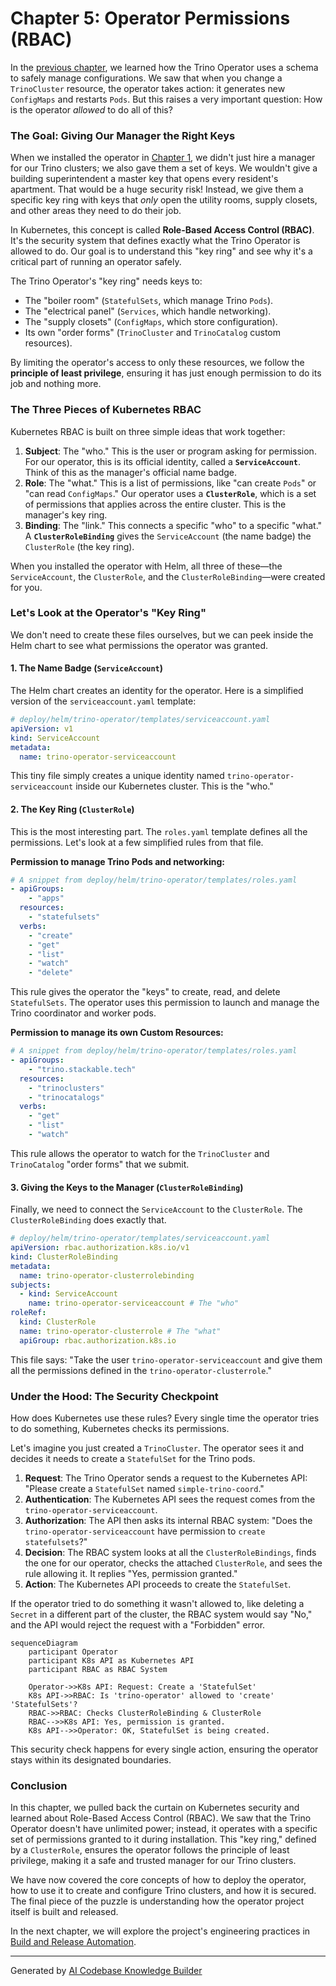 # Chapter 5: Operator Permissions (RBAC)

In the [previous chapter](04_trino_configuration_schema_.md), we learned how the Trino Operator uses a schema to safely manage configurations. We saw that when you change a `TrinoCluster` resource, the operator takes action: it generates new `ConfigMaps` and restarts `Pods`. But this raises a very important question: How is the operator *allowed* to do all of this?

### The Goal: Giving Our Manager the Right Keys

When we installed the operator in [Chapter 1](01_operator_deployment__via_helm__.md), we didn't just hire a manager for our Trino clusters; we also gave them a set of keys. We wouldn't give a building superintendent a master key that opens every resident's apartment. That would be a huge security risk! Instead, we give them a specific key ring with keys that *only* open the utility rooms, supply closets, and other areas they need to do their job.

In Kubernetes, this concept is called **Role-Based Access Control (RBAC)**. It's the security system that defines exactly what the Trino Operator is allowed to do. Our goal is to understand this "key ring" and see why it's a critical part of running an operator safely.

The Trino Operator's "key ring" needs keys to:
*   The "boiler room" (`StatefulSets`, which manage Trino `Pods`).
*   The "electrical panel" (`Services`, which handle networking).
*   The "supply closets" (`ConfigMaps`, which store configuration).
*   Its own "order forms" (`TrinoCluster` and `TrinoCatalog` custom resources).

By limiting the operator's access to only these resources, we follow the **principle of least privilege**, ensuring it has just enough permission to do its job and nothing more.

### The Three Pieces of Kubernetes RBAC

Kubernetes RBAC is built on three simple ideas that work together:

1.  **Subject**: The "who." This is the user or program asking for permission. For our operator, this is its official identity, called a **`ServiceAccount`**. Think of this as the manager's official name badge.
2.  **Role**: The "what." This is a list of permissions, like "can create `Pods`" or "can read `ConfigMaps`." Our operator uses a **`ClusterRole`**, which is a set of permissions that applies across the entire cluster. This is the manager's key ring.
3.  **Binding**: The "link." This connects a specific "who" to a specific "what." A **`ClusterRoleBinding`** gives the `ServiceAccount` (the name badge) the `ClusterRole` (the key ring).

When you installed the operator with Helm, all three of these—the `ServiceAccount`, the `ClusterRole`, and the `ClusterRoleBinding`—were created for you.

### Let's Look at the Operator's "Key Ring"

We don't need to create these files ourselves, but we can peek inside the Helm chart to see what permissions the operator was granted.

#### 1. The Name Badge (`ServiceAccount`)

The Helm chart creates an identity for the operator. Here is a simplified version of the `serviceaccount.yaml` template:

```yaml
# deploy/helm/trino-operator/templates/serviceaccount.yaml
apiVersion: v1
kind: ServiceAccount
metadata:
  name: trino-operator-serviceaccount
```

This tiny file simply creates a unique identity named `trino-operator-serviceaccount` inside our Kubernetes cluster. This is the "who."

#### 2. The Key Ring (`ClusterRole`)

This is the most interesting part. The `roles.yaml` template defines all the permissions. Let's look at a few simplified rules from that file.

**Permission to manage Trino Pods and networking:**
```yaml
# A snippet from deploy/helm/trino-operator/templates/roles.yaml
- apiGroups:
    - "apps"
  resources:
    - "statefulsets"
  verbs:
    - "create"
    - "get"
    - "list"
    - "watch"
    - "delete"
```
This rule gives the operator the "keys" to create, read, and delete `StatefulSets`. The operator uses this permission to launch and manage the Trino coordinator and worker pods.

**Permission to manage its own Custom Resources:**
```yaml
# A snippet from deploy/helm/trino-operator/templates/roles.yaml
- apiGroups:
    - "trino.stackable.tech"
  resources:
    - "trinoclusters"
    - "trinocatalogs"
  verbs:
    - "get"
    - "list"
    - "watch"
```
This rule allows the operator to watch for the `TrinoCluster` and `TrinoCatalog` "order forms" that we submit.

#### 3. Giving the Keys to the Manager (`ClusterRoleBinding`)

Finally, we need to connect the `ServiceAccount` to the `ClusterRole`. The `ClusterRoleBinding` does exactly that.

```yaml
# deploy/helm/trino-operator/templates/serviceaccount.yaml
apiVersion: rbac.authorization.k8s.io/v1
kind: ClusterRoleBinding
metadata:
  name: trino-operator-clusterrolebinding
subjects:
  - kind: ServiceAccount
    name: trino-operator-serviceaccount # The "who"
roleRef:
  kind: ClusterRole
  name: trino-operator-clusterrole # The "what"
  apiGroup: rbac.authorization.k8s.io
```
This file says: "Take the user `trino-operator-serviceaccount` and give them all the permissions defined in the `trino-operator-clusterrole`."

### Under the Hood: The Security Checkpoint

How does Kubernetes use these rules? Every single time the operator tries to do something, Kubernetes checks its permissions.

Let's imagine you just created a `TrinoCluster`. The operator sees it and decides it needs to create a `StatefulSet` for the Trino pods.

1.  **Request**: The Trino Operator sends a request to the Kubernetes API: "Please create a `StatefulSet` named `simple-trino-coord`."
2.  **Authentication**: The Kubernetes API sees the request comes from the `trino-operator-serviceaccount`.
3.  **Authorization**: The API then asks its internal RBAC system: "Does the `trino-operator-serviceaccount` have permission to `create` `statefulsets`?"
4.  **Decision**: The RBAC system looks at all the `ClusterRoleBindings`, finds the one for our operator, checks the attached `ClusterRole`, and sees the rule allowing it. It replies "Yes, permission granted."
5.  **Action**: The Kubernetes API proceeds to create the `StatefulSet`.

If the operator tried to do something it wasn't allowed to, like deleting a `Secret` in a different part of the cluster, the RBAC system would say "No," and the API would reject the request with a "Forbidden" error.

```mermaid
sequenceDiagram
    participant Operator
    participant K8s API as Kubernetes API
    participant RBAC as RBAC System

    Operator->>K8s API: Request: Create a 'StatefulSet'
    K8s API->>RBAC: Is 'trino-operator' allowed to 'create' 'StatefulSets'?
    RBAC->>RBAC: Checks ClusterRoleBinding & ClusterRole
    RBAC-->>K8s API: Yes, permission is granted.
    K8s API-->>Operator: OK, StatefulSet is being created.
```

This security check happens for every single action, ensuring the operator stays within its designated boundaries.

### Conclusion

In this chapter, we pulled back the curtain on Kubernetes security and learned about Role-Based Access Control (RBAC). We saw that the Trino Operator doesn't have unlimited power; instead, it operates with a specific set of permissions granted to it during installation. This "key ring," defined by a `ClusterRole`, ensures the operator follows the principle of least privilege, making it a safe and trusted manager for our Trino clusters.

We have now covered the core concepts of how to deploy the operator, how to use it to create and configure Trino clusters, and how it is secured. The final piece of the puzzle is understanding how the operator project itself is built and released.

In the next chapter, we will explore the project's engineering practices in [Build and Release Automation](06_build_and_release_automation_.md).

---

Generated by [AI Codebase Knowledge Builder](https://github.com/The-Pocket/Tutorial-Codebase-Knowledge)